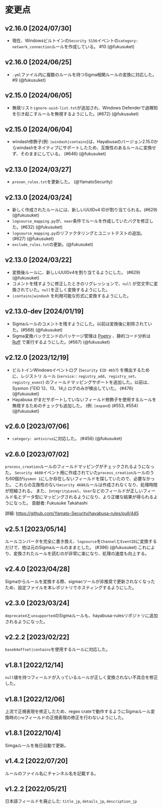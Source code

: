 # 変更点

## v2.16.0 [2024/07/30]

- 現在、Windowsビルトインの`Security 5156`イベントの`category: network_connection`ルールを作成している。 #10 (@fukusuket)

## v2.16.0 [2024/06/25]

- `.yml`ファイル内に複数のルールを持つSigma相関ルールの変換に対応した。 #9 (@fukusuket)
  
## v2.15.0 [2024/06/05]

- 無視リスト`ignore-uuid-list.txt`が追加され、Windows Defenderで過検知を引き起こすルールを無視するようにした。(#672) (@fukusuket)

## v2.15.0 [2024/06/04]

- windash修飾子(例: `|windash|contains`)は、Hayabusaのバージョン2.15.0からwindashをネイティブにサポートしたため、互換性のあるルールに変換せず、そのままにしている。 (#646) (@fukusuket)

## v2.13.0 [2024/03/27]

- `proven_rules.txt`を更新した。 (@YamatoSecurity)

## v2.13.0 [2024/03/24]

- 新しく作成されたルールには、新しいUUIDv4 IDが割り当てられる。(#629) (@fukusuket)
- `logsource_mapping.py`が、`near`条件でルールを作成していたバグを修正した。(#632) (@fukusuket)
- `logsource_mapping.py`のリファクタリングとユニットテストの追加。(#627) (@fukusuket)
- `exclude_rules.txt`の更新。(@fukusuket)

## v2.13.0 [2024/03/22]

- 変換後ルールに、新しいUUIDv4を割り当てるようにした。 (#629) (@fukusuket)
- コメントを残すように修正したときのリグレッションで、`null` が空文字に変換されていた。`null`を正しく変換するようにした。
- `|contains|windash` を利用可能な形式に変換するようにした。

## v2.13.0-dev [2024/01/19]

- Sigmaルールのコメントを残すようにした。以前は変換後に削除されていた。(#568) (@fukusuket)
- Sigma変換バックエンドのパッケージ管理は [Poetry](https://python-poetry.org/) 、静的コード分析は [Ruff](https://github.com/astral-sh/ruff) で実行するようにした。(#567) (@fukusuket)

## v2.12.0 [2023/12/19]

- ビルトインWindowsイベントログ (`Security EID 4657`) を検出するために、レジストリ ルール (`service:`: `registry_add`、`registry_set`、`registry_event`) のフィールドマッピングサポートを追加した。以前は、Sysmon (「EID 12、13、14」) ログのみが検出していた。 (#476) (@fukusuket)
- Hayabusa がまだサポートしていないフィールド修飾子を使用するルールを無視するためのチェックも追加した。 (例: `|expand`) (#553, #554) (@fukusuket)

## v2.6.0 [2023/07/06]

- `category: antivirus`に対応した。 (#456) (@fukusuket)

## v2.6.0 [2023/07/02]

`process_creation`ルールのフィールドマッピングがチェックされるようになった。
`Security 4688`イベント用に作成されていた`process_creation`ルールのうち60個が`Sysmon 1`にしか存在しないフィールドを探していたので、必要なかった。
これらの互換性のない`Security 4688`ルールは作成されなくなり、処理時間が短縮される。
また、`IntegrityLevel`、`User`などのフィールドが正しいフィールド名とデータ型にマッピングされるようになり、より正確な結果が得られるようになった。
貢献者: Fukusuke Takahashi

詳細: https://github.com/Yamato-Security/hayabusa-rules/pull/445

## v2.5.1 [2023/05/14]

ルールコンバータを完全に書き換え、`logsource`を`Channel`と`EventID`に変換するだけで、他は元のSigmaルールのままとした。 (#396) (@fukusuket)
これにより、変換されたルールを読むのが非常に楽になり、処理の速度も向上する。

## v2.4.0 [2023/04/28]

Sigmaからルールを変換する際、sigmacツールが非推奨で更新されなくなったため、設定ファイルを本レポジトリでホスティングするようにした。

## v2.3.0 [2023/03/24]

`deprecated`と`unsupported`のSigmaルールも、hayabusa-rulesリポジトリに追加されるようになった。

## v2.2.2 [2023/02/22]

`base64offset|contains`を使用するルールに対応した。

## v1.8.1 [2022/12/14]

`null`値を持つフィールドが入っているルールが正しく変換されない不具合を修正した。

## v1.8.1 [2022/12/06]

上流で正規表現を修正したため、regex crateで動作するようにSigmaルール変換時の`|re`フィールドの正規表現の修正を行わないようにした。

## v1.8.1 [2022/10/4]

Simgaルールを毎日自動で更新。

## v1.4.2 [2022/07/20]

ルールのファイル名にチャンネル名を記載する。

## v1.2.2 [2022/05/21]

日本語フィールドを廃止した: `title_jp`, `details_jp`, `description_jp`